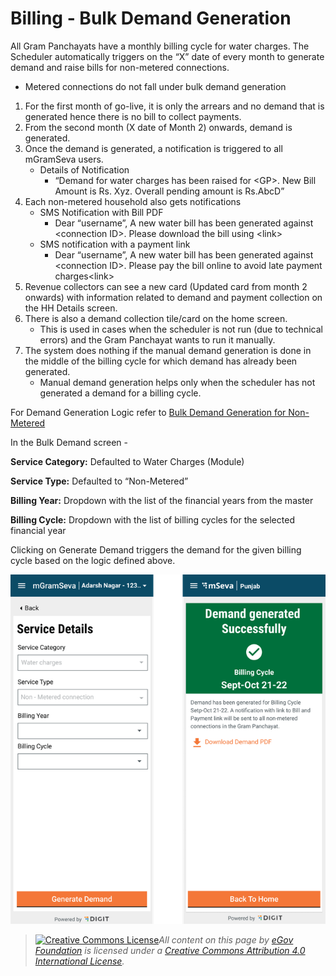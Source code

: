 # Billing - Bulk Demand Generation

All Gram Panchayats have a monthly billing cycle for water charges.  The Scheduler automatically triggers on the “X” date of every month to generate demand and raise bills for non-metered connections.

* Metered connections do not fall under bulk demand generation

1. For the first month of go-live, it is only the arrears and no demand that is generated hence there is no bill to collect payments.
2. From the second month (X date of Month 2) onwards, demand is generated.
3. Once the demand is generated, a notification is triggered to all mGramSeva users.
   * Details of Notification
     * “Demand for water charges has been raised for \<GP>. New Bill Amount is Rs. Xyz. Overall pending amount is Rs.AbcD”
4. Each non-metered household also gets notifications
   * SMS Notification with Bill PDF
     * Dear “username”, A new water bill has been generated against \<connection ID>. Please download the bill using \<link>
   * &#x20;SMS notification with a payment link
     * Dear “username”, A new water bill has been generated against \<connection ID>. Please pay the bill online to avoid late payment charges\<link>
5. Revenue collectors can see a new card (Updated card from month 2 onwards) with information related to demand and payment collection on the HH Details screen.
6. There is also a demand collection tile/card on the home screen.
   * This is used in cases when the scheduler is not run (due to technical errors) and the Gram Panchayat wants to run it manually.
7. The system does nothing if the manual demand generation is done in the middle of the billing cycle for which demand has already been generated.
   * Manual demand generation helps only when the scheduler has not generated a demand for a billing cycle.

For Demand Generation Logic refer to [Bulk Demand Generation for Non-Metered](broken-reference)

In the Bulk Demand screen -

**Service Category:** Defaulted to Water Charges (Module)

**Service Type:** Defaulted to “Non-Metered”

**Billing Year:** Dropdown with the list of the financial years from the master

**Billing Cycle:** Dropdown with the list of billing cycles for the selected financial year

Clicking on Generate Demand triggers the demand for the given billing cycle based on the logic defined above.

![](<../../../.gitbook/assets/image (105).png>)

> [![Creative Commons License](https://i.creativecommons.org/l/by/4.0/80x15.png)_​_](http://creativecommons.org/licenses/by/4.0/)_All content on this page by_ [_eGov Foundation_](https://egov.org.in/) _is licensed under a_ [_Creative Commons Attribution 4.0 International License_](http://creativecommons.org/licenses/by/4.0/)_._
